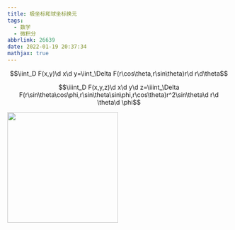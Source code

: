 ```yaml
---
title: 极坐标和球坐标换元
tags:
  - 数学
  - 微积分
abbrlink: 26639
date: 2022-01-19 20:37:34
mathjax: true
---
```

$$\iint_D F(x,y)\d x\d y=\iint_\Delta F(r\cos\theta,r\sin\theta)r\d r\d\theta$$

$$\iiint_D F(x,y,z)\d x\d y\d z=\iiint_\Delta F(r\sin\theta\cos\phi,r\sin\theta\sin\phi,r\cos\theta)r^2\sin\theta\d r\d \theta\d \phi$$

<img src="https://upload.wikimedia.org/wikipedia/commons/thumb/a/a2/Kugelkoord-lokale-Basis-s.svg/480px-Kugelkoord-lokale-Basis-s.svg.png" width="250" height="250"/>